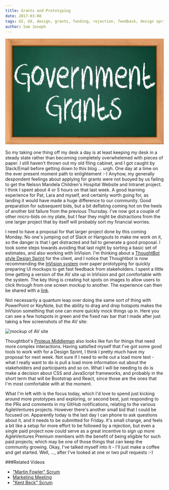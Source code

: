 ```yaml
---
title: Grants and Prototyping
date: 2017-03-08
tags: UI, UX, design, grants, funding, rejection, feedback, design sprint, invision
author: Sam Joseph
---
```


![balance](/images/grants.jpg)

So my taking one thing off my desk a day is at least keeping my desk in a steady state rather than becoming completely overwhelemed with pieces of paper.  I still haven't thrown out my old filing cabinet, and I got caught by Slack/Email before getting down to this blog ... urgh.  One day at a time on the ever present moment path to enlightement :-)  Anyhow, my generally despondent feelings about applying for grants were not buoyed by us failing to get the Nelson Mandela Children's Hospital Website and Intranet project.  I think I spent about 4 or 5 hours on that last week.  A good learning experience for Pat, Lara and myself, and certainly worth going for, as landing it would have made a huge difference to our community.  Good preparation for subsequent bids, but a bit deflating coming hot on the heels of another bid failure from the previous Thursday.  I've now got a couple of other micro-bids on my plate, but I fear they might be distractions from the one larger project that by itself will probably sort my financial worries.

I need to have a proposal for that larger project done by this coming Monday.  No one's jumping out of Slack or Hangouts to make me work on it, so the danger is that I get distracted and fail to generate a good proposal.  I took some steps towards avoiding that last night by sorting a basic set of estimates, and also working with InVision.  I'm thinking about a [ThoughtBot style Design Sprint](https://thoughtbot.com/product-design-sprint/guide) for the client, and I notice that Thoughtbot is now recommending the [InVision system](https://www.invisionapp.com/) over paper prototyping for quickly preparing UI mockups to get fast feedback from stakeholders.  I spent a little time getting a version of the AV site up in InVision and got comfortable with the system.  The key thing is creating hot spots on images to allow users to click through from one screen mockup to another.  The experience can then be shared with a [link](https://invis.io/B7ARISKJV#/222386846_Home_Screen).

Not necessarily a quantum leap over doing the same sort of thing with PowerPoint or KeyNote, but the ability to drag and drop hotspots makes the InVision something that one can more quickly mock things up in.  Here you can see a few hotspots in green and the fixed nav bar that I made after just taking a few screenshots of the AV site:

![mockup of AV site](https://www.dropbox.com/s/t3b3l3q0z5poqfo/Screenshot%202017-03-08%2010.18.00.png?dl=1)

Thoughtbot's [Proteus Middleman](https://github.com/thoughtbot/proteus-middleman) also looks like fun for things that need more complex interactions.  Having satisfied myself that I've got some good tools to work with for a Design Sprint, I think I pretty much have my proposal for next week.  Not sure if I need to write out a load more text - what I really want to do is pull a load more information out about the stakeholders and participants and so on.  What I will be needing to do is make a decision about CSS and JavaScript frameworks, and probably in the short term that will be Bootstrap and React, since those are the ones that I'm most comfortable with at the moment.

What I'm left with is the focus today, which I'd love to spend just kicking around more prototypes and exploring, or second best, just responding to the PRs and comments in my GitHub notifications, relating to the various AgileVentures projects.  However there's another small bid that I could be focused on.  Apparently today is the last day I can phone to ask questions about it, and it needs to be submitted for Friday.  It's small change, and feels a bit like a setup for more effort to be followed by a rejection, but even a single paid project now could serve as a great incentive to sign up more AgileVentures Premium members with the benefit of being eligible for such paid projects; which may be one of those things that can keep the community growing.  Okay, I've talked myself into it - I'll just make a coffee and get started.  Well, ..., after I've looked at one or two pull requests :-)

###Related Videos

* ["Martin Fowler" Scrum](https://www.youtube.com/watch?v=Uqs3P_-sWfY)
* [Marketing Meeting](https://www.youtube.com/watch?v=Zg9s5KCFlU8)
* ["Kent Beck" Scrum](https://www.youtube.com/watch?v=o-Z8uK2H-Sk)

